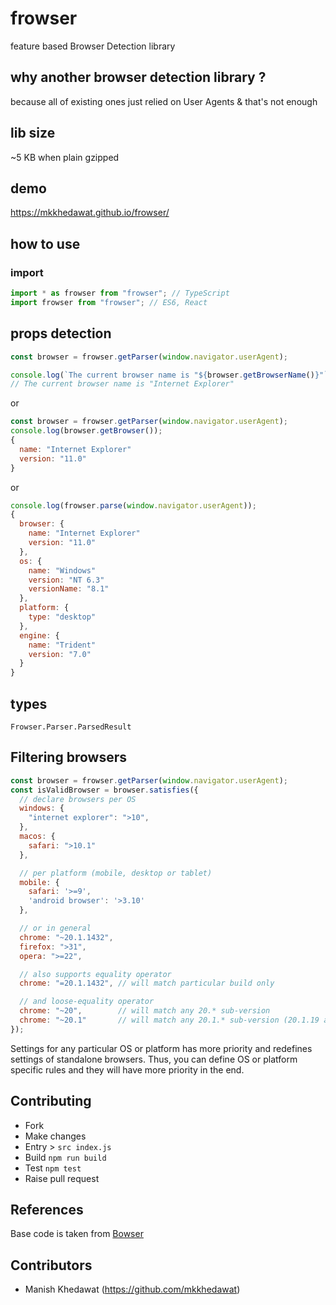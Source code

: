 # frowser

feature based Browser Detection library

## why another browser detection library ?

because all of existing ones just relied on User Agents & that's not enough


## lib size

~5 KB when plain gzipped


## demo 

https://mkkhedawat.github.io/frowser/


## how to use

### import

```javascript
import * as frowser from "frowser"; // TypeScript
import frowser from "frowser"; // ES6, React
```

## props detection

```javascript
const browser = frowser.getParser(window.navigator.userAgent);

console.log(`The current browser name is "${browser.getBrowserName()}"`);
// The current browser name is "Internet Explorer"
```

or

```javascript
const browser = frowser.getParser(window.navigator.userAgent);
console.log(browser.getBrowser());
{
  name: "Internet Explorer"
  version: "11.0"
}
```

or

```javascript
console.log(frowser.parse(window.navigator.userAgent));
{
  browser: {
    name: "Internet Explorer"
    version: "11.0"
  },
  os: {
    name: "Windows"
    version: "NT 6.3"
    versionName: "8.1"
  },
  platform: {
    type: "desktop"
  },
  engine: {
    name: "Trident"
    version: "7.0"
  }
}
```

## types

```
Frowser.Parser.ParsedResult
```


## Filtering browsers

```javascript
const browser = frowser.getParser(window.navigator.userAgent);
const isValidBrowser = browser.satisfies({
  // declare browsers per OS
  windows: {
    "internet explorer": ">10",
  },
  macos: {
    safari: ">10.1"
  },

  // per platform (mobile, desktop or tablet)
  mobile: {
    safari: '>=9',
    'android browser': '>3.10'
  },

  // or in general
  chrome: "~20.1.1432",
  firefox: ">31",
  opera: ">=22",

  // also supports equality operator
  chrome: "=20.1.1432", // will match particular build only

  // and loose-equality operator
  chrome: "~20",        // will match any 20.* sub-version
  chrome: "~20.1"       // will match any 20.1.* sub-version (20.1.19 as well as 20.1.12.42-alpha.1)
});
```

Settings for any particular OS or platform has more priority and redefines settings of standalone browsers.
Thus, you can define OS or platform specific rules and they will have more priority in the end.

## Contributing
- Fork
- Make changes
- Entry > `src index.js`
- Build `npm run build`
- Test `npm test`
- Raise pull request


## References
Base code is taken from [Bowser](https://github.com/lancedikson/bowser)


## Contributors
- Manish Khedawat (https://github.com/mkkhedawat)


<!--
## publish

```
$ npm adduser
$ npm publish --access public .
```
-->